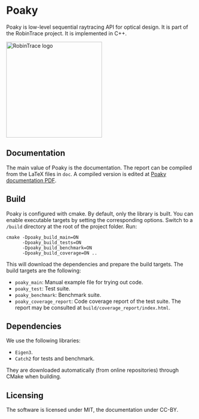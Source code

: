 # Poaky
Poaky is low-level sequential raytracing API for optical design.
It is part of the RobinTrace project. It is implemented in C++.

<img src="doc/images/robintrace-logo.png" alt="RobinTrace logo" width="256"/>

## Documentation
The main value of Poaky is the documentation. The report can
be compiled from the LaTeX files in `doc`. A compiled version
is edited at
[Poaky documentation PDF](https://thomashoullier.com/writeups/robintrace-poaky/robintrace-poaky.html).

## Build
Poaky is configured with cmake. By default, only the library is built.
You can enable executable targets by setting the corresponding options.
Switch to a `/build` directory at the root of the project folder. Run:

```shell
cmake -Dpoaky_build_main=ON
      -Dpoaky_build_tests=ON
      -Dpoaky_build_benchmark=ON
      -Dpoaky_build_coverage=ON ..
```

This will download the dependencies and prepare the build targets.
The build targets are the following:

* `poaky_main`: Manual example file for trying out code.
* `poaky_test`: Test suite.
* `poaky_benchmark`: Benchmark suite.
* `poaky_coverage_report`: Code coverage report of the test suite. The report
  may be consulted at `build/coverage_report/index.html`.

## Dependencies
We use the following libraries:
* `Eigen3`.
* `Catch2` for tests and benchmark.

They are downloaded automatically (from online repositories)
through CMake when building.

## Licensing
The software is licensed under MIT, the documentation under CC-BY.
